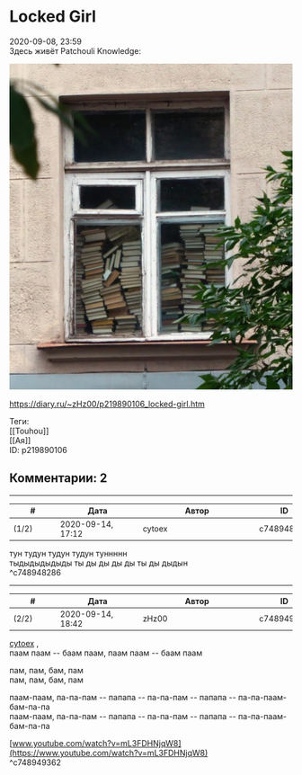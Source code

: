 Locked Girl
===========

  
2020-09-08, 23:59  
 Здесь живёт Patchouli Knowledge:   
   
   [![](pics/3naIl3Xl.jpg)](https://i.imgur.com/3naIl3X.jpg)     
  
<https://diary.ru/~zHz00/p219890106_locked-girl.htm>  
  
Теги:  
[[Touhou]]  
[[Ая]]  
ID: p219890106  


Комментарии: 2
--------------

  


---



|         #         |              Дата              |                     Автор                     |           ID           |
| --- | --- | --- | --- |
| (1/2) | 2020-09-14, 17:12 | cytoex | c748948286 |

  
 тун тудун тудун тудун туннннн   
 тыдыдыдыдыды ты ды ды ды ды ты ды дыдын   
 ^c748948286

---



|         #         |              Дата              |                     Автор                     |           ID           |
| --- | --- | --- | --- |
| (2/2) | 2020-09-14, 18:42 | zHz00 | c748949362 |

  
  [cytoex](http://citoex.diary.ru "diary//cytoex Гарантированная тайна переписки")  ,   
 паам паам -- баам паам, паам паам -- баам паам   
   
 пам, пам, бам, пам   
 пам, пам, бам, пам   
   
 паам-паам, па-па-пам -- папапа -- па-па-пам -- папапа -- па-па-паам-бам-па-па   
 паам-паам, па-па-пам -- папапа -- па-па-пам -- папапа -- па-па-паам-бам-па-па   
   
  [www.youtube.com/watch?v=mL3FDHNjqW8](https://www.youtube.com/watch?v=mL3FDHNjqW8)    
 ^c748949362
